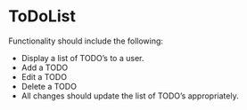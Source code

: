 # ToDoList

Functionality should include the following:
- Display a list of TODO’s to a user.
- Add a TODO
- Edit a TODO
- Delete a TODO
- All changes should update the list of TODO’s appropriately.